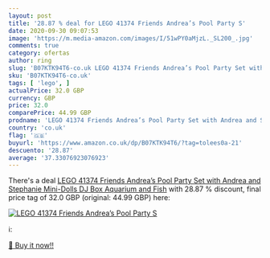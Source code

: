 ```yaml
---
layout: post
title: '28.87 % deal for LEGO 41374 Friends Andrea’s Pool Party S'
date: 2020-09-30 09:07:53
image: 'https://m.media-amazon.com/images/I/51wPY0aMjzL._SL200_.jpg'
comments: true
category: ofertas
author: ring
slug: 'B07KTK94T6-co.uk LEGO 41374 Friends Andrea’s Pool Party Set with Andrea...'
sku: 'B07KTK94T6-co.uk'
tags: [ 'lego', ]
actualPrice: 32.0 GBP
currency: GBP
price: 32.0
comparePrice: 44.99 GBP
prodname: 'LEGO 41374 Friends Andrea’s Pool Party Set with Andrea and Stephanie Mini-Dolls  DJ Box  Aquarium and Fish'
country: 'co.uk'
flag: '🇬🇧'
buyurl: 'https://www.amazon.co.uk/dp/B07KTK94T6/?tag=tolees0a-21'
descuento: '28.87'
average: '37.33076923076923'
---
```


There's a deal [LEGO 41374 Friends Andrea’s Pool Party Set with Andrea and Stephanie Mini-Dolls  DJ Box  Aquarium and Fish](https://www.amazon.co.uk/dp/B07KTK94T6/?tag=tolees0a-21)  with  28.87 % discount, final price tag of  32.0 GBP (original: 44.99 GBP) here:

[![LEGO 41374 Friends Andrea’s Pool Party S](https://m.media-amazon.com/images/I/51wPY0aMjzL._SL200_.jpg)](https://www.amazon.co.uk/dp/B07KTK94T6/?tag=tolees0a-21)

ℹ️:


[🛒 Buy it now!!](https://www.amazon.co.uk/dp/B07KTK94T6/?tag=tolees0a-21)
